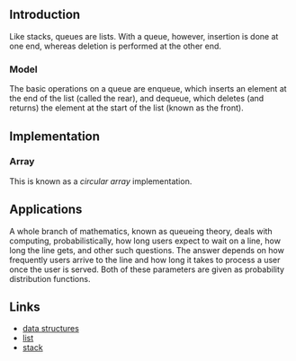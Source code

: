 ## Introduction


Like stacks, queues are lists. With a queue, however, insertion is done at one end, whereas deletion is performed at the other end.

### Model
The basic operations on a queue are enqueue, which inserts an element at the end of the list (called the rear), 
and dequeue, which deletes (and returns) the element at the start of the list (known as the front). 

## Implementation

### Array

This is known as a *circular array* implementation.


## Applications

A whole branch of mathematics, known as queueing theory, deals with computing, probabilistically, how long users expect to wait on a line, how long the line gets, and other such questions. 
The answer depends on how frequently users arrive to the line and how long it takes to process a user once the user is served. 
Both of these parameters are given as probability distribution functions. 




## Links
- [data structures](/docs/CS/Algorithms/Algorithms.md?id=data-structures)
- [list](/docs/CS/Algorithms/list.md)
- [stack](/docs/CS/Algorithms/stack.md)
